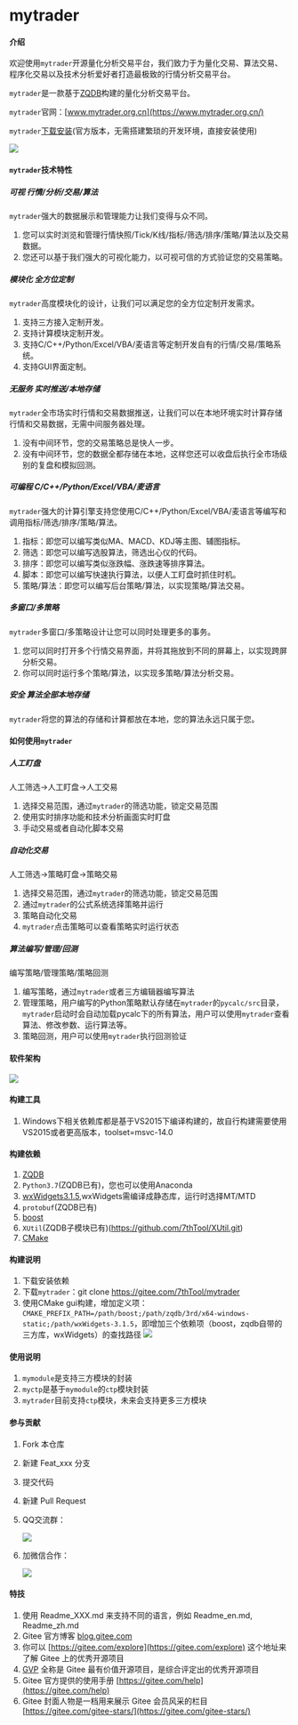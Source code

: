 # mytrader 

#### 介绍

欢迎使用`mytrader`开源量化分析交易平台，我们致力于为量化交易、算法交易、程序化交易以及技术分析爱好者打造最极致的行情分析交易平台。

`mytrader`是一款基于[ZQDB](https://gitee.com/7thTool/zqdb/)构建的量化分析交易平台。

`mytrader`官网：[www.mytrader.org.cn](https://www.mytrader.org.cn/)

`mytrader`[下载安装](https://gitee.com/7thTool/mytrader/attach_files/948252/download/Setup.exe)(官方版本，无需搭建繁琐的开发环境，直接安装使用)

![](./assets/mytrader.png)

#### `mytrader`技术特性

##### 可视 行情/分析/交易/算法

`mytrader`强大的数据展示和管理能力让我们变得与众不同。
1.    您可以实时浏览和管理行情快照/Tick/K线/指标/筛选/排序/策略/算法以及交易数据。
2.    您还可以基于我们强大的可视化能力，以可视可信的方式验证您的交易策略。

##### 模块化 全方位定制

`mytrader`高度模块化的设计，让我们可以满足您的全方位定制开发需求。
1.    支持三方接入定制开发。
2.    支持计算模块定制开发。
3.    支持C/C++/Python/Excel/VBA/麦语言等定制开发自有的行情/交易/策略系统。
4.    支持GUI界面定制。

##### 无服务 实时推送/本地存储

`mytrader`全市场实时行情和交易数据推送，让我们可以在本地环境实时计算存储行情和交易数据，无需中间服务器处理。
1.    没有中间环节，您的交易策略总是快人一步。
2.    没有中间环节，您的数据全都存储在本地，这样您还可以收盘后执行全市场级别的复盘和模拟回测。

##### 可编程 C/C++/Python/Excel/VBA/麦语言

`mytrader`强大的计算引擎支持您使用C/C++/Python/Excel/VBA/麦语言等编写和调用指标/筛选/排序/策略/算法。
1.    指标：即您可以编写类似MA、MACD、KDJ等主图、辅图指标。
2.    筛选：即您可以编写选股算法，筛选出心仪的代码。
3.    排序：即您可以编写类似涨跌幅、涨跌速等排序算法。
4.    脚本：即您可以编写快速执行算法，以便人工盯盘时抓住时机。
5.    策略/算法：即您可以编写后台策略/算法，以实现策略/算法交易。

##### 多窗口/多策略

`mytrader`多窗口/多策略设计让您可以同时处理更多的事务。
1.    您可以同时打开多个行情交易界面，并将其拖放到不同的屏幕上，以实现跨屏分析交易。
2.    你可以同时运行多个策略/算法，以实现多策略/算法分析交易。

##### 安全 算法全部本地存储

`mytrader`将您的算法的存储和计算都放在本地，您的算法永远只属于您。


#### 如何使用`mytrader`

##### 人工盯盘

人工筛选->人工盯盘->人工交易

1.    选择交易范围，通过`mytrader`的筛选功能，锁定交易范围
2.    使用实时排序功能和技术分析画面实时盯盘
3.    手动交易或者自动化脚本交易

##### 自动化交易

人工筛选->策略盯盘->策略交易

1.    选择交易范围，通过`mytrader`的筛选功能，锁定交易范围
2.    通过`mytrader`的公式系统选择策略并运行
3.    策略自动化交易
4.    `mytrader`点击策略可以查看策略实时运行状态

##### 算法编写/管理/回测

编写策略/管理策略/策略回测

1.    编写策略，通过`mytrader`或者三方编辑器编写算法
2.    管理策略，用户编写的Python策略默认存储在`mytrader`的`pycalc/src`目录，`mytrader`启动时会自动加载pycalc下的所有算法，用户可以使用`mytrader`查看算法、修改参数、运行算法等。
3.    策略回测，用户可以使用`mytrader`执行回测验证

#### 软件架构

![](./assets/core.png)

#### 构建工具

1. Windows下相关依赖库都是基于VS2015下编译构建的，故自行构建需要使用VS2015或者更高版本，toolset=msvc-14.0

#### 构建依赖

1.  [ZQDB](https://gitee.com/7thTool/zqdb)
2.  `Python3.7`(ZQDB已有)，您也可以使用Anaconda
3.  [wxWidgets3.1.5](https://www.wxwidgets.org),wxWidgets需编译成静态库，运行时选择MT/MTD
4.  `protobuf`(ZQDB已有)
5.  [boost](https://www.boost.org/)
6.  `XUtil`(ZQDB子模块已有)(https://github.com/7thTool/XUtil.git)
7.  [CMake](https://www.cmake.org/)

#### 构建说明

1.  下载安装依赖
2.  下载`mytrader`：git clone https://gitee.com/7thTool/mytrader
3.  使用CMake gui构建，增加定义项：`CMAKE_PREFIX_PATH=/path/boost;/path/zqdb/3rd/x64-windows-static;/path/wxWidgets-3.1.5`，即增加三个依赖项（boost，zqdb自带的三方库，wxWidgets）的查找路径
![](./assets/cmake-gui.png)


#### 使用说明

1.  `mymodule`是支持三方模块的封装
2.  `myctp`是基于`mymodule`的`ctp`模块封装
3.  `mytrader`目前支持`ctp`模块，未来会支持更多三方模块

#### 参与贡献

1.  Fork 本仓库
2.  新建 Feat_xxx 分支
3.  提交代码
4.  新建 Pull Request

5.  QQ交流群：

    ![](./assets/qqq.png)

6.  加微信合作：

    ![](./assets/wx.jpg)


#### 特技

1.  使用 Readme\_XXX.md 来支持不同的语言，例如 Readme\_en.md, Readme\_zh.md
2.  Gitee 官方博客 [blog.gitee.com](https://blog.gitee.com)
3.  你可以 [https://gitee.com/explore](https://gitee.com/explore) 这个地址来了解 Gitee 上的优秀开源项目
4.  [GVP](https://gitee.com/gvp) 全称是 Gitee 最有价值开源项目，是综合评定出的优秀开源项目
5.  Gitee 官方提供的使用手册 [https://gitee.com/help](https://gitee.com/help)
6.  Gitee 封面人物是一档用来展示 Gitee 会员风采的栏目 [https://gitee.com/gitee-stars/](https://gitee.com/gitee-stars/)
